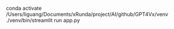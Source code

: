 conda activate /Users/liguang/Documents/xRunda/project/AI/github/GPT4Vx/venv
./venv/bin/streamlit run app.py